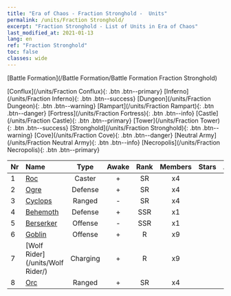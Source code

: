 ```yaml
---
title: "Era of Chaos - Fraction Stronghold -  Units"
permalink: /units/Fraction Stronghold/
excerpt: "Fraction Stronghold - List of Units in Era of Chaos"
last_modified_at: 2021-01-13
lang: en
ref: "Fraction Stronghold"
toc: false
classes: wide
---
```

  [Battle Formation](/Battle Formation/Battle Formation Fraction Stronghold)

 [Conflux](/units/Fraction Conflux){: .btn .btn--primary} [Inferno](/units/Fraction Inferno){: .btn .btn--success} [Dungeon](/units/Fraction Dungeon){: .btn .btn--warning} [Rampart](/units/Fraction Rampart){: .btn .btn--danger} [Fortress](/units/Fraction Fortress){: .btn .btn--info} [Castle](/units/Fraction Castle){: .btn .btn--primary} [Tower](/units/Fraction Tower){: .btn .btn--success} [Stronghold](/units/Fraction Stronghold){: .btn .btn--warning} [Cove](/units/Fraction Cove){: .btn .btn--danger} [Neutral Army](/units/Fraction Neutral Army){: .btn .btn--info} [Necropolis](/units/Fraction Necropolis){: .btn .btn--primary} 

  | Nr |         Name        |   Type   | Awake |    Rank   |   Members     |  Stars  |  Attack  |     HP    |    Art     |
  |:---|:--------------------|:--------:|:-----:|:---------:|:-------------:|:-------:|:--------:|:---------:|:-----------|
  | 1 | [Roc](/units/Roc/) | Caster | + | SR | x4 | <i class="fas fa-star"/><i class="fas fa-star"/> | 792.0 | 4978 |  leiniao  |
  | 2 | [Ogre](/units/Ogre/) | Defense | + | SR | x4 | <i class="fas fa-star"/><i class="fas fa-star"/> | 107.6 | 2523 |  shirenmo  |
  | 3 | [Cyclops](/units/Cyclops/) | Ranged | - | SR | x4 | <i class="fas fa-star"/><i class="fas fa-star"/> | 678.8 | 5091 |  duyanjuren  |
  | 4 | [Behemoth](/units/Behemoth/) | Defense | + | SSR | x1 | <i class="fas fa-star"/><i class="fas fa-star"/><i class="fas fa-star"/> | 407.3 | 10182 |  bimengjushou  |
  | 5 | [Berserker](/units/Berserker/) | Offense | - | SSR | x1 | <i class="fas fa-star"/><i class="fas fa-star"/><i class="fas fa-star"/> | 678.8 | 5317 |  kuangzhanshi  |
  | 6 | [Goblin](/units/Goblin/) | Offense | + | R | x9 | <i class="fas fa-star"/> | 82.7 | 761 |  dijingzhanshi  |
  | 7 | [Wolf Rider](/units/Wolf Rider/) | Charging | + | R | x9 | <i class="fas fa-star"/> | 72.8 | 860 |  langqibing  |
  | 8 | [Orc](/units/Orc/) | Ranged | + | SR | x4 | <i class="fas fa-star"/><i class="fas fa-star"/> | 82.7 | 662 |  shourentoufushou  |
